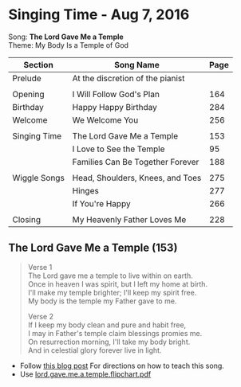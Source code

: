 Singing Time - Aug 7, 2016
==========================

Song: **The Lord Gave Me a Temple**  
Theme: My Body Is a Temple of God

| Section      | Song Name                        | Page |
|--------------|----------------------------------|------|
| Prelude      | At the discretion of the pianist |      |
|              |                                  |      |
| Opening      | I Will Follow God's Plan         | 164  |
| Birthday     | Happy Happy Birthday             | 284  |
| Welcome      | We Welcome You                   | 256  |
|              |                                  |      |
| Singing Time | The Lord Gave Me a Temple        | 153  |
|              | I Love to See the Temple         | 95   |
|              | Families Can Be Together Forever | 188  |
|              |                                  |      |
| Wiggle Songs | Head, Shoulders, Knees, and Toes | 275  |
|              | Hinges                           | 277  |
|              | If You're Happy                  | 266  |
|              |                                  |      |
| Closing      | My Heavenly Father Loves Me      | 228  |

The Lord Gave Me a Temple (153)
-------------------------------

> Verse 1  
> The Lord gave me a temple to live within on earth.  
> Once in heaven I was spirit, but I left my home at birth.  
> I'll make my temple brighter; I'll keep my spirit free.  
> My body is the temple my Father gave to me.
>
> Verse 2  
> If I keep my body clean and pure and habit free,  
> I may in Father's temple claim blessings promies me.  
> On resurrection morning, I'll take my body bright.  
> And in celestial glory forever live in light.

* Follow [this blog post](http://ocdprimarychorister.blogspot.com/2013/09/song-lord-gave-me-temple.html)
  For directions on how to teach this song.
* Use [lord.gave.me.a.temple.flipchart.pdf](resources/lord.gave.me.a.temple.flipchart.pdf)
